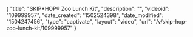 {
    "title": "SKIP*HOP&reg; Zoo Lunch Kit",
    "description": "",
    "videoid": "109999957",
    "date_created": "1502524398",
    "date_modified": "1504247456",
    "type": "captivate",
    "layout": "video",
    "url": "\/v\/skip-hop-zoo-lunch-kit\/109999957"
}